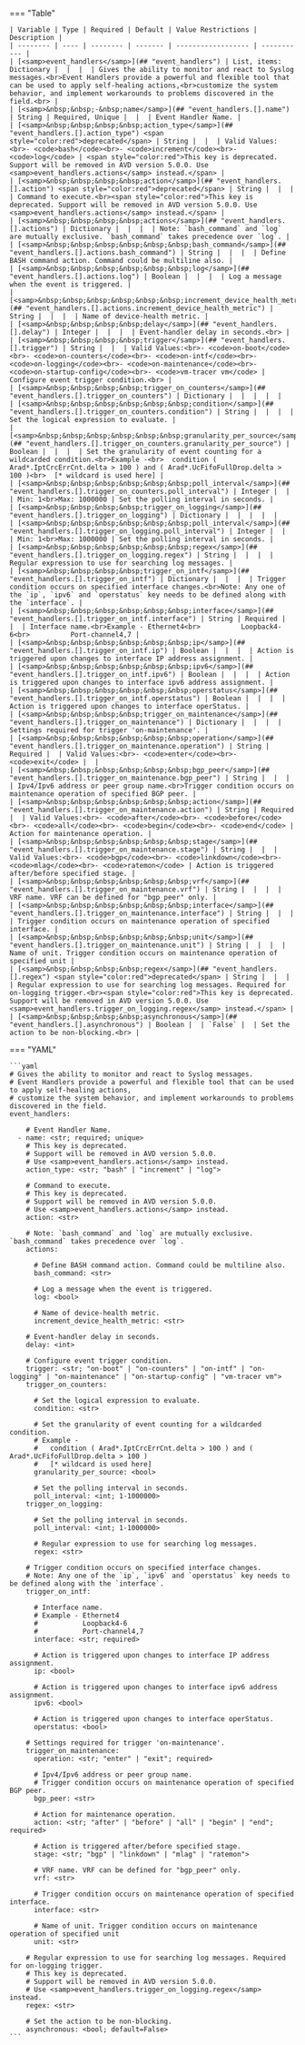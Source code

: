 <!--
  ~ Copyright (c) 2024 Arista Networks, Inc.
  ~ Use of this source code is governed by the Apache License 2.0
  ~ that can be found in the LICENSE file.
  -->
=== "Table"

    | Variable | Type | Required | Default | Value Restrictions | Description |
    | -------- | ---- | -------- | ------- | ------------------ | ----------- |
    | [<samp>event_handlers</samp>](## "event_handlers") | List, items: Dictionary |  |  |  | Gives the ability to monitor and react to Syslog messages.<br>Event Handlers provide a powerful and flexible tool that can be used to apply self-healing actions,<br>customize the system behavior, and implement workarounds to problems discovered in the field.<br> |
    | [<samp>&nbsp;&nbsp;-&nbsp;name</samp>](## "event_handlers.[].name") | String | Required, Unique |  |  | Event Handler Name. |
    | [<samp>&nbsp;&nbsp;&nbsp;&nbsp;action_type</samp>](## "event_handlers.[].action_type") <span style="color:red">deprecated</span> | String |  |  | Valid Values:<br>- <code>bash</code><br>- <code>increment</code><br>- <code>log</code> | <span style="color:red">This key is deprecated. Support will be removed in AVD version 5.0.0. Use <samp>event_handlers.actions</samp> instead.</span> |
    | [<samp>&nbsp;&nbsp;&nbsp;&nbsp;action</samp>](## "event_handlers.[].action") <span style="color:red">deprecated</span> | String |  |  |  | Command to execute.<br><span style="color:red">This key is deprecated. Support will be removed in AVD version 5.0.0. Use <samp>event_handlers.actions</samp> instead.</span> |
    | [<samp>&nbsp;&nbsp;&nbsp;&nbsp;actions</samp>](## "event_handlers.[].actions") | Dictionary |  |  |  | Note: `bash_command` and `log` are mutually exclusive. `bash_command` takes precedence over `log`. |
    | [<samp>&nbsp;&nbsp;&nbsp;&nbsp;&nbsp;&nbsp;bash_command</samp>](## "event_handlers.[].actions.bash_command") | String |  |  |  | Define BASH command action. Command could be multiline also. |
    | [<samp>&nbsp;&nbsp;&nbsp;&nbsp;&nbsp;&nbsp;log</samp>](## "event_handlers.[].actions.log") | Boolean |  |  |  | Log a message when the event is triggered. |
    | [<samp>&nbsp;&nbsp;&nbsp;&nbsp;&nbsp;&nbsp;increment_device_health_metric</samp>](## "event_handlers.[].actions.increment_device_health_metric") | String |  |  |  | Name of device-health metric. |
    | [<samp>&nbsp;&nbsp;&nbsp;&nbsp;delay</samp>](## "event_handlers.[].delay") | Integer |  |  |  | Event-handler delay in seconds.<br> |
    | [<samp>&nbsp;&nbsp;&nbsp;&nbsp;trigger</samp>](## "event_handlers.[].trigger") | String |  |  | Valid Values:<br>- <code>on-boot</code><br>- <code>on-counters</code><br>- <code>on-intf</code><br>- <code>on-logging</code><br>- <code>on-maintenance</code><br>- <code>on-startup-config</code><br>- <code>vm-tracer vm</code> | Configure event trigger condition.<br> |
    | [<samp>&nbsp;&nbsp;&nbsp;&nbsp;trigger_on_counters</samp>](## "event_handlers.[].trigger_on_counters") | Dictionary |  |  |  |  |
    | [<samp>&nbsp;&nbsp;&nbsp;&nbsp;&nbsp;&nbsp;condition</samp>](## "event_handlers.[].trigger_on_counters.condition") | String |  |  |  | Set the logical expression to evaluate. |
    | [<samp>&nbsp;&nbsp;&nbsp;&nbsp;&nbsp;&nbsp;granularity_per_source</samp>](## "event_handlers.[].trigger_on_counters.granularity_per_source") | Boolean |  |  |  | Set the granularity of event counting for a wildcarded condition.<br>Example -<br>  condition ( Arad*.IptCrcErrCnt.delta > 100 ) and ( Arad*.UcFifoFullDrop.delta > 100 )<br>  [* wildcard is used here] |
    | [<samp>&nbsp;&nbsp;&nbsp;&nbsp;&nbsp;&nbsp;poll_interval</samp>](## "event_handlers.[].trigger_on_counters.poll_interval") | Integer |  |  | Min: 1<br>Max: 1000000 | Set the polling interval in seconds. |
    | [<samp>&nbsp;&nbsp;&nbsp;&nbsp;trigger_on_logging</samp>](## "event_handlers.[].trigger_on_logging") | Dictionary |  |  |  |  |
    | [<samp>&nbsp;&nbsp;&nbsp;&nbsp;&nbsp;&nbsp;poll_interval</samp>](## "event_handlers.[].trigger_on_logging.poll_interval") | Integer |  |  | Min: 1<br>Max: 1000000 | Set the polling interval in seconds. |
    | [<samp>&nbsp;&nbsp;&nbsp;&nbsp;&nbsp;&nbsp;regex</samp>](## "event_handlers.[].trigger_on_logging.regex") | String |  |  |  | Regular expression to use for searching log messages. |
    | [<samp>&nbsp;&nbsp;&nbsp;&nbsp;trigger_on_intf</samp>](## "event_handlers.[].trigger_on_intf") | Dictionary |  |  |  | Trigger condition occurs on specified interface changes.<br>Note: Any one of the `ip`, `ipv6` and `operstatus` key needs to be defined along with the `interface`. |
    | [<samp>&nbsp;&nbsp;&nbsp;&nbsp;&nbsp;&nbsp;interface</samp>](## "event_handlers.[].trigger_on_intf.interface") | String | Required |  |  | Interface name.<br>Example - Ethernet4<br>          Loopback4-6<br>          Port-channel4,7 |
    | [<samp>&nbsp;&nbsp;&nbsp;&nbsp;&nbsp;&nbsp;ip</samp>](## "event_handlers.[].trigger_on_intf.ip") | Boolean |  |  |  | Action is triggered upon changes to interface IP address assignment. |
    | [<samp>&nbsp;&nbsp;&nbsp;&nbsp;&nbsp;&nbsp;ipv6</samp>](## "event_handlers.[].trigger_on_intf.ipv6") | Boolean |  |  |  | Action is triggered upon changes to interface ipv6 address assignment. |
    | [<samp>&nbsp;&nbsp;&nbsp;&nbsp;&nbsp;&nbsp;operstatus</samp>](## "event_handlers.[].trigger_on_intf.operstatus") | Boolean |  |  |  | Action is triggered upon changes to interface operStatus. |
    | [<samp>&nbsp;&nbsp;&nbsp;&nbsp;trigger_on_maintenance</samp>](## "event_handlers.[].trigger_on_maintenance") | Dictionary |  |  |  | Settings required for trigger 'on-maintenance'. |
    | [<samp>&nbsp;&nbsp;&nbsp;&nbsp;&nbsp;&nbsp;operation</samp>](## "event_handlers.[].trigger_on_maintenance.operation") | String | Required |  | Valid Values:<br>- <code>enter</code><br>- <code>exit</code> |  |
    | [<samp>&nbsp;&nbsp;&nbsp;&nbsp;&nbsp;&nbsp;bgp_peer</samp>](## "event_handlers.[].trigger_on_maintenance.bgp_peer") | String |  |  |  | Ipv4/Ipv6 address or peer group name.<br>Trigger condition occurs on maintenance operation of specified BGP peer. |
    | [<samp>&nbsp;&nbsp;&nbsp;&nbsp;&nbsp;&nbsp;action</samp>](## "event_handlers.[].trigger_on_maintenance.action") | String | Required |  | Valid Values:<br>- <code>after</code><br>- <code>before</code><br>- <code>all</code><br>- <code>begin</code><br>- <code>end</code> | Action for maintenance operation. |
    | [<samp>&nbsp;&nbsp;&nbsp;&nbsp;&nbsp;&nbsp;stage</samp>](## "event_handlers.[].trigger_on_maintenance.stage") | String |  |  | Valid Values:<br>- <code>bgp</code><br>- <code>linkdown</code><br>- <code>mlag</code><br>- <code>ratemon</code> | Action is triggered after/before specified stage. |
    | [<samp>&nbsp;&nbsp;&nbsp;&nbsp;&nbsp;&nbsp;vrf</samp>](## "event_handlers.[].trigger_on_maintenance.vrf") | String |  |  |  | VRF name. VRF can be defined for "bgp_peer" only. |
    | [<samp>&nbsp;&nbsp;&nbsp;&nbsp;&nbsp;&nbsp;interface</samp>](## "event_handlers.[].trigger_on_maintenance.interface") | String |  |  |  | Trigger condition occurs on maintenance operation of specified interface. |
    | [<samp>&nbsp;&nbsp;&nbsp;&nbsp;&nbsp;&nbsp;unit</samp>](## "event_handlers.[].trigger_on_maintenance.unit") | String |  |  |  | Name of unit. Trigger condition occurs on maintenance operation of specified unit |
    | [<samp>&nbsp;&nbsp;&nbsp;&nbsp;regex</samp>](## "event_handlers.[].regex") <span style="color:red">deprecated</span> | String |  |  |  | Regular expression to use for searching log messages. Required for on-logging trigger.<br><span style="color:red">This key is deprecated. Support will be removed in AVD version 5.0.0. Use <samp>event_handlers.trigger_on_logging.regex</samp> instead.</span> |
    | [<samp>&nbsp;&nbsp;&nbsp;&nbsp;asynchronous</samp>](## "event_handlers.[].asynchronous") | Boolean |  | `False` |  | Set the action to be non-blocking.<br> |

=== "YAML"

    ```yaml
    # Gives the ability to monitor and react to Syslog messages.
    # Event Handlers provide a powerful and flexible tool that can be used to apply self-healing actions,
    # customize the system behavior, and implement workarounds to problems discovered in the field.
    event_handlers:

        # Event Handler Name.
      - name: <str; required; unique>
        # This key is deprecated.
        # Support will be removed in AVD version 5.0.0.
        # Use <samp>event_handlers.actions</samp> instead.
        action_type: <str; "bash" | "increment" | "log">

        # Command to execute.
        # This key is deprecated.
        # Support will be removed in AVD version 5.0.0.
        # Use <samp>event_handlers.actions</samp> instead.
        action: <str>

        # Note: `bash_command` and `log` are mutually exclusive. `bash_command` takes precedence over `log`.
        actions:

          # Define BASH command action. Command could be multiline also.
          bash_command: <str>

          # Log a message when the event is triggered.
          log: <bool>

          # Name of device-health metric.
          increment_device_health_metric: <str>

        # Event-handler delay in seconds.
        delay: <int>

        # Configure event trigger condition.
        trigger: <str; "on-boot" | "on-counters" | "on-intf" | "on-logging" | "on-maintenance" | "on-startup-config" | "vm-tracer vm">
        trigger_on_counters:

          # Set the logical expression to evaluate.
          condition: <str>

          # Set the granularity of event counting for a wildcarded condition.
          # Example -
          #   condition ( Arad*.IptCrcErrCnt.delta > 100 ) and ( Arad*.UcFifoFullDrop.delta > 100 )
          #   [* wildcard is used here]
          granularity_per_source: <bool>

          # Set the polling interval in seconds.
          poll_interval: <int; 1-1000000>
        trigger_on_logging:

          # Set the polling interval in seconds.
          poll_interval: <int; 1-1000000>

          # Regular expression to use for searching log messages.
          regex: <str>

        # Trigger condition occurs on specified interface changes.
        # Note: Any one of the `ip`, `ipv6` and `operstatus` key needs to be defined along with the `interface`.
        trigger_on_intf:

          # Interface name.
          # Example - Ethernet4
          #           Loopback4-6
          #           Port-channel4,7
          interface: <str; required>

          # Action is triggered upon changes to interface IP address assignment.
          ip: <bool>

          # Action is triggered upon changes to interface ipv6 address assignment.
          ipv6: <bool>

          # Action is triggered upon changes to interface operStatus.
          operstatus: <bool>

        # Settings required for trigger 'on-maintenance'.
        trigger_on_maintenance:
          operation: <str; "enter" | "exit"; required>

          # Ipv4/Ipv6 address or peer group name.
          # Trigger condition occurs on maintenance operation of specified BGP peer.
          bgp_peer: <str>

          # Action for maintenance operation.
          action: <str; "after" | "before" | "all" | "begin" | "end"; required>

          # Action is triggered after/before specified stage.
          stage: <str; "bgp" | "linkdown" | "mlag" | "ratemon">

          # VRF name. VRF can be defined for "bgp_peer" only.
          vrf: <str>

          # Trigger condition occurs on maintenance operation of specified interface.
          interface: <str>

          # Name of unit. Trigger condition occurs on maintenance operation of specified unit
          unit: <str>

        # Regular expression to use for searching log messages. Required for on-logging trigger.
        # This key is deprecated.
        # Support will be removed in AVD version 5.0.0.
        # Use <samp>event_handlers.trigger_on_logging.regex</samp> instead.
        regex: <str>

        # Set the action to be non-blocking.
        asynchronous: <bool; default=False>
    ```
